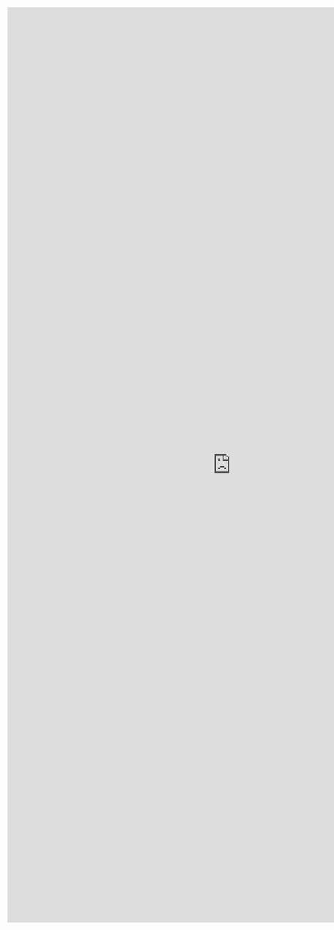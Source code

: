 <iframe allowtransparency="true" frameborder="0" scrolling="no" src="http://udst.webs.com/" style="border: none; height: 2050px; width: 1000px;"> </iframe>
